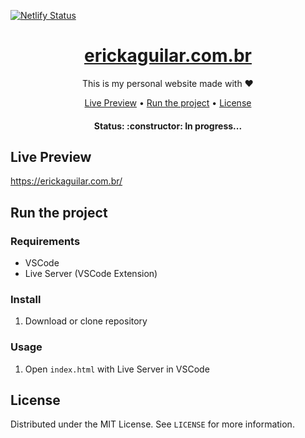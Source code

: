 [![Netlify Status](https://api.netlify.com/api/v1/badges/a90f14a4-3244-45ad-95e5-b596f6fb7585/deploy-status)](https://app.netlify.com/sites/erickaguilar/deploys)

<h1 align="center">
  <a href="#"> erickaguilar.com.br </a>
</h1>

<p align="center">This is my personal website made with ❤️</p>

<p align="center">
 <a href="#live-preview">Live Preview</a> •
  <a href="#run-the-project">Run the project</a> •
  <a href="#license">License</a>
</p>

<h4 align="center"> 
	Status: :constructor: In progress...
</h4>

## Live Preview
https://erickaguilar.com.br/

## Run the project

### Requirements
* VSCode
* Live Server (VSCode Extension)

### Install
1. Download or clone repository

### Usage
1. Open `index.html` with Live Server in VSCode

## License

Distributed under the MIT License. See `LICENSE` for more information.
